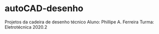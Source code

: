 # autoCAD-desenho
 Projetos da cadeira de desenho técnico 
 Aluno: Phillipe A. Ferreira
 Turma: Eletrotécnica 2020.2
